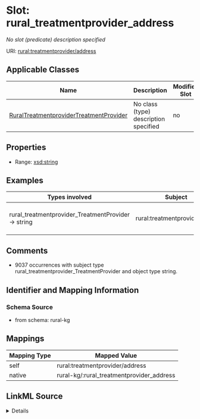 

# Slot: rural_treatmentprovider_address


_No slot (predicate) description specified_





URI: [rural:treatmentprovider/address](http://sail.ua.edu/ruralkg/treatmentprovider/address)



<!-- no inheritance hierarchy -->





## Applicable Classes

| Name | Description | Modifies Slot |
| --- | --- | --- |
| [RuralTreatmentproviderTreatmentProvider](../classes/RuralTreatmentproviderTreatmentProvider.md) | No class (type) description specified |  no  |







## Properties

* Range: [xsd:string](xsd:string)






## Examples

| Types involved | Subject | Predicate | Object |
| --- | --- | --- | --- |
| rural_treatmentprovider_TreatmentProvider → string | rural:treatmentprovider/TP_1 | rural:treatmentprovider/address | 219 Dothan Road, NaN |


## Comments

* 9037 occurrences with subject type rural_treatmentprovider_TreatmentProvider and object type string.

## Identifier and Mapping Information







### Schema Source


* from schema: rural-kg




## Mappings

| Mapping Type | Mapped Value |
| ---  | ---  |
| self | rural:treatmentprovider/address |
| native | rural-kg/:rural_treatmentprovider_address |




## LinkML Source

<details>
```yaml
name: rural_treatmentprovider_address
description: No slot (predicate) description specified
comments:
- 9037 occurrences with subject type rural_treatmentprovider_TreatmentProvider and
  object type string.
examples:
- description: rural_treatmentprovider_TreatmentProvider → string
  object:
    example_object: 219 Dothan Road, NaN
    example_predicate: rural:treatmentprovider/address
    example_subject: rural:treatmentprovider/TP_1
from_schema: rural-kg
rank: 1000
slot_uri: rural:treatmentprovider/address
alias: rural_treatmentprovider_address
domain_of:
- rural_treatmentprovider_TreatmentProvider
range: string

```
</details>